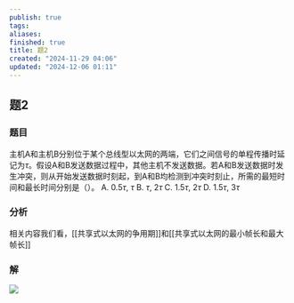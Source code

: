 ```yaml
---
publish: true
tags: 
aliases: 
finished: true
title: 题2
created: "2024-11-29 04:06"
updated: "2024-12-06 01:11"
---
```

## 题2
### 题目
主机A和主机B分别位于某个总线型以太网的两端，它们之间信号的单程传播时延记为$\tau$。假设A和B发送数据过程中，其他主机不发送数据。若A和B发送数据时发生冲突，则从开始发送数据时刻起，到A和B均检测到冲突时刻止，所需的最短时间和最长时间分别是（）。
A. $0.5\tau$, $\tau$
B. $\tau$, $2\tau$
C. $1.5\tau$, $2\tau$
D. $1.5\tau$, $3\tau$
### 分析
相关内容我们看，[[共享式以太网的争用期]]和[[共享式以太网的最小帧长和最大帧长]]
### 解
![](https://img.hwenyi.live/202411291123653.webp)
